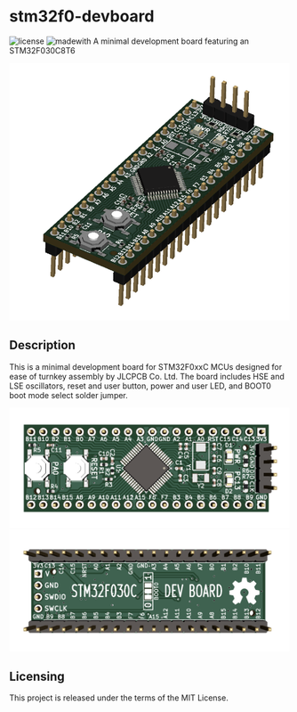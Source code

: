 # stm32f0-devboard
![license](https://img.shields.io/github/license/electronictoast/triumph) ![madewith](https://img.shields.io/badge/made%20with-KiCad-blue)
A minimal development board featuring an STM32F030C8T6

![iso](img/stm32f0-devboard.png)

## Description
This is a minimal development board for STM32F0xxC MCUs designed for ease of turnkey assembly by JLCPCB Co. Ltd. The board includes HSE and LSE oscillators, reset and user button, power and user LED, and BOOT0 boot mode select solder jumper. 

![front](img/stm32f0-devboard-front.png)
![back](img/stm32f0-devboard-back.png)

## Licensing
This project is released under the terms of the MIT License.
